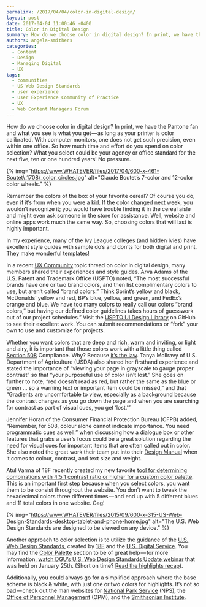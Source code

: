 ```yaml
---
permalink: /2017/04/04/color-in-digital-design/
layout: post
date: 2017-04-04 11:00:46 -0400
title: Color in Digital Design
summary: How do we choose color in digital design? In print, we have the Pantone fan and what you see is what you get &mdash; as long as your printer is color calibrated. With computer monitors, one does not get such precision, even within one office. So how much time and effort do you spend on color selection?
authors: angela-smithers
categories:
  - Content
  - Design
  - Managing Digital
  - UX
tags:
  - communities
  - US Web Design Standards
  - user experience
  - User Experience Community of Practice
  - UX
  - Web Content Managers Forum
---
```


How do we choose color in digital design? In print, we have the Pantone fan and what you see is what you get — as long as your printer is color calibrated. With computer monitors, one does not get such precision, even within one office. So how much time and effort do you spend on color selection? What you select could be your agency or office standard for the next five, ten or one hundred years! No pressure.

{% img="https://www.WHATEVER/files/2017/04/600-x-461-Boutet\_1708\_color_circles.jpg" alt="Claude Boutet’s 7-color and 12-color color wheels." %}

Remember the colors of the box of your favorite cereal? Of course you do, even if it’s from when you were a kid. If the color changed next week, you wouldn’t recognize it; you would have trouble finding it in the cereal aisle and might even ask someone in the store for assistance. Well, website and online apps work much the same way. So, choosing colors that will last is highly important.

In my experience, many of the Ivy League colleges (and hidden Ivies) have excellent style guides with sample do’s and don’ts for both digital and print. They make wonderful templates!

In a recent [UX Community](https://www.WHATEVER/communities/) topic thread on color in digital design, many members shared their experiences and style guides. Arva Adams of the U.S. Patent and Trademark Office (USPTO) noted, “The most successful brands have one or two brand colors, and then list complimentary colors to use, but aren’t called “brand colors.” Think Sprint’s yellow and black, McDonalds’ yellow and red, BP’s blue, yellow, and green, and FedEx’s orange and blue. We have too many colors to really call our colors “brand colors,” but having our defined color guidelines takes hours of guesswork out of our project schedules.” Visit the [USPTO UI Design Library](http://uspto.github.io/designpatterns/) on GitHub to see their excellent work. You can submit recommendations or “fork” your own to use and customize for projects.

Whether you want colors that are deep and rich, warm and inviting, or light and airy, it is important that those colors work with a little thing called [Section 508](https://www.WHATEVER/tag/section-508/) Compliance. Why? Because [it’s the law](https://www.section508.gov/section-508-of-the-rehabilitation-act). Tanya McIlravy of U.S. Department of Agriculture (USDA) also shared her firsthand experience and stated the importance of “viewing your page in grayscale to gauge proper contrast” so that “your purposeful use of color isn’t lost.” She goes on further to note, “red doesn’t read as red, but rather the same as the blue or green … so a warning text or important item could be missed,” and that “Gradients are uncomfortable to view, especially as a background because the contrast changes as you go down the page and when you are searching for contrast as part of visual cues, you get ‘lost.’”

Jennifer Horan of the Consumer Financial Protection Bureau (CFPB) added, “Remember, for 508, colour alone cannot indicate importance. You need programmatic cues as well.” when discussing how a dialogue box or other features that grabs a user’s focus could be a great solution regarding the need for visual cues for important items that are often called out in color. She also noted the great work their team put into their [Design Manual](https://cfpb.github.io/design-manual/brand-guidelines/typography.html) when it comes to colour, contrast, and text size and weight.

Atul Varma of 18F recently created my new favorite [tool for determining combinations with 4:5:1 contrast ratio or higher for a custom color palette](https://toolness.github.io/accessible-color-matrix/). This is an important first step because when you select colors, you want them to be consist throughout the website. You don’t want to tweak the hexadecimal colors three different times — and end up with 5 different blues and 11 total colors in one website. Gag!

{% img="https://www.WHATEVER/files/2015/09/600-x-315-US-Web-Design-Standards-desktop-tablet-and-phone-home.jpg" alt="The U.S. Web Design Standards are designed to be viewed on any device." %}

Another approach to color selection is to utilize the guidance of the [U.S. Web Design Standards](https://standards.usa.gov), created by [18F](https://18f.gsa.gov) and the [U.S. Digital Service](https://www.usds.gov). You may find the [Color Palette](https://standards.usa.gov/components/colors/#palette) section to be of great help — for more information, [watch DGU’s U.S. Web Design Standards Update webinar](https://standards.usa.gov/components/colors/#palette) that was held on January 25th. (Short on time? [Read the highlights recap](https://www.WHATEVER/2017/02/09/webinar-recap-better-faster-and-more-flexible-u-s-web-design-standards-update/)).

Additionally, you could always go for a simplified approach where the base scheme is black & white, with just one or two colors for highlights. It’s not so bad — check out the man websites for [National Park Service](https://www.nps.gov/) (NPS), the [Office of Personnel Management](https://www.opm.gov/) (OPM), and the [Smithsonian Institute](https://www.si.edu/).